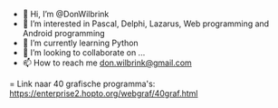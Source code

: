 - 👋 Hi, I’m @DonWilbrink
- 👀 I’m interested in Pascal, Delphi, Lazarus, Web programming and Android programming
- 🌱 I’m currently learning Python
- 💞️ I’m looking to collaborate on ...
- 📫 How to reach me don.wilbrink@gmail.com

= Link naar 40 grafische programma's: https://enterprise2.hopto.org/webgraf/40graf.html
<!---
DonWilbrink/DonWilbrink is a ✨ special ✨ repository because its `README.md` (this file) appears on your GitHub profile.
You can click the Preview link to take a look at your changes.
--->
